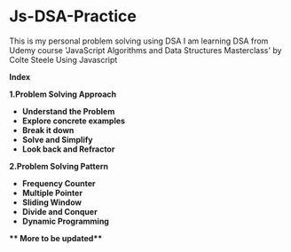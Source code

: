 # Js-DSA-Practice
This is my personal problem solving using DSA
I am learning DSA from Udemy course 'JavaScript Algorithms and Data Structures Masterclass' by Colte Steele
Using Javascript

<b>Index</br>

1.Problem Solving Approach
  - Understand the Problem
  - Explore concrete examples
  - Break it down
  - Solve and Simplify
  - Look back and Refractor
  
2.Problem Solving Pattern
  - Frequency Counter
  - Multiple Pointer
  - Sliding Window
  - Divide and Conquer
  - Dynamic Programming
  
  ** More to be updated**
